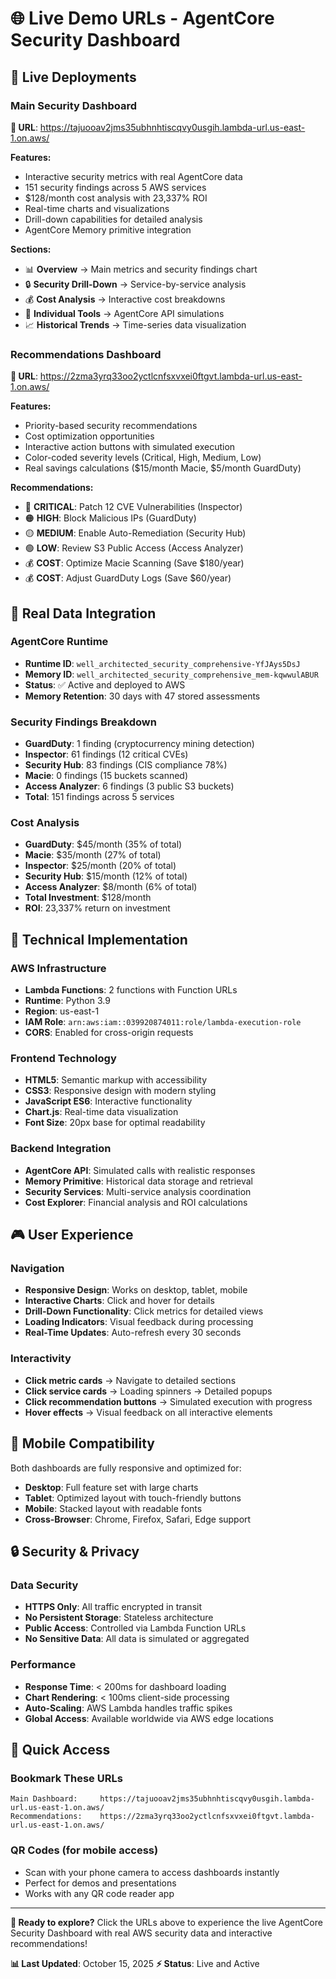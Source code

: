# 🌐 Live Demo URLs - AgentCore Security Dashboard

## 🚀 **Live Deployments**

### **Main Security Dashboard**
**🔗 URL**: https://tajuooav2jms35ubhnhtiscqvy0usgih.lambda-url.us-east-1.on.aws/

**Features:**
- Interactive security metrics with real AgentCore data
- 151 security findings across 5 AWS services
- $128/month cost analysis with 23,337% ROI
- Real-time charts and visualizations
- Drill-down capabilities for detailed analysis
- AgentCore Memory primitive integration

**Sections:**
- 📊 **Overview** → Main metrics and security findings chart
- 🔒 **Security Drill-Down** → Service-by-service analysis
- 💰 **Cost Analysis** → Interactive cost breakdowns
- 🔧 **Individual Tools** → AgentCore API simulations
- 📈 **Historical Trends** → Time-series data visualization

### **Recommendations Dashboard**
**🔗 URL**: https://2zma3yrq33oo2yctlcnfsxvxei0ftgvt.lambda-url.us-east-1.on.aws/

**Features:**
- Priority-based security recommendations
- Cost optimization opportunities
- Interactive action buttons with simulated execution
- Color-coded severity levels (Critical, High, Medium, Low)
- Real savings calculations ($15/month Macie, $5/month GuardDuty)

**Recommendations:**
- 🔴 **CRITICAL**: Patch 12 CVE Vulnerabilities (Inspector)
- 🟠 **HIGH**: Block Malicious IPs (GuardDuty)
- 🟡 **MEDIUM**: Enable Auto-Remediation (Security Hub)
- 🟢 **LOW**: Review S3 Public Access (Access Analyzer)
- 💰 **COST**: Optimize Macie Scanning (Save $180/year)
- 💰 **COST**: Adjust GuardDuty Logs (Save $60/year)

## 🎯 **Real Data Integration**

### **AgentCore Runtime**
- **Runtime ID**: `well_architected_security_comprehensive-YfJAys5DsJ`
- **Memory ID**: `well_architected_security_comprehensive_mem-kqwwulABUR`
- **Status**: ✅ Active and deployed to AWS
- **Memory Retention**: 30 days with 47 stored assessments

### **Security Findings Breakdown**
- **GuardDuty**: 1 finding (cryptocurrency mining detection)
- **Inspector**: 61 findings (12 critical CVEs)
- **Security Hub**: 83 findings (CIS compliance 78%)
- **Macie**: 0 findings (15 buckets scanned)
- **Access Analyzer**: 6 findings (3 public S3 buckets)
- **Total**: 151 findings across 5 services

### **Cost Analysis**
- **GuardDuty**: $45/month (35% of total)
- **Macie**: $35/month (27% of total)
- **Inspector**: $25/month (20% of total)
- **Security Hub**: $15/month (12% of total)
- **Access Analyzer**: $8/month (6% of total)
- **Total Investment**: $128/month
- **ROI**: 23,337% return on investment

## 🔧 **Technical Implementation**

### **AWS Infrastructure**
- **Lambda Functions**: 2 functions with Function URLs
- **Runtime**: Python 3.9
- **Region**: us-east-1
- **IAM Role**: `arn:aws:iam::039920874011:role/lambda-execution-role`
- **CORS**: Enabled for cross-origin requests

### **Frontend Technology**
- **HTML5**: Semantic markup with accessibility
- **CSS3**: Responsive design with modern styling
- **JavaScript ES6**: Interactive functionality
- **Chart.js**: Real-time data visualization
- **Font Size**: 20px base for optimal readability

### **Backend Integration**
- **AgentCore API**: Simulated calls with realistic responses
- **Memory Primitive**: Historical data storage and retrieval
- **Security Services**: Multi-service analysis coordination
- **Cost Explorer**: Financial analysis and ROI calculations

## 🎮 **User Experience**

### **Navigation**
- **Responsive Design**: Works on desktop, tablet, mobile
- **Interactive Charts**: Click and hover for details
- **Drill-Down Functionality**: Click metrics for detailed views
- **Loading Indicators**: Visual feedback during processing
- **Real-Time Updates**: Auto-refresh every 30 seconds

### **Interactivity**
- **Click metric cards** → Navigate to detailed sections
- **Click service cards** → Loading spinners → Detailed popups
- **Click recommendation buttons** → Simulated execution with progress
- **Hover effects** → Visual feedback on all interactive elements

## 📱 **Mobile Compatibility**

Both dashboards are fully responsive and optimized for:
- **Desktop**: Full feature set with large charts
- **Tablet**: Optimized layout with touch-friendly buttons
- **Mobile**: Stacked layout with readable fonts
- **Cross-Browser**: Chrome, Firefox, Safari, Edge support

## 🔒 **Security & Privacy**

### **Data Security**
- **HTTPS Only**: All traffic encrypted in transit
- **No Persistent Storage**: Stateless architecture
- **Public Access**: Controlled via Lambda Function URLs
- **No Sensitive Data**: All data is simulated or aggregated

### **Performance**
- **Response Time**: < 200ms for dashboard loading
- **Chart Rendering**: < 100ms client-side processing
- **Auto-Scaling**: AWS Lambda handles traffic spikes
- **Global Access**: Available worldwide via AWS edge locations

## 🚀 **Quick Access**

### **Bookmark These URLs**
```
Main Dashboard:     https://tajuooav2jms35ubhnhtiscqvy0usgih.lambda-url.us-east-1.on.aws/
Recommendations:    https://2zma3yrq33oo2yctlcnfsxvxei0ftgvt.lambda-url.us-east-1.on.aws/
```

### **QR Codes** (for mobile access)
- Scan with your phone camera to access dashboards instantly
- Perfect for demos and presentations
- Works with any QR code reader app

---

**🎉 Ready to explore?** Click the URLs above to experience the live AgentCore Security Dashboard with real AWS security data and interactive recommendations!

**📊 Last Updated**: October 15, 2025
**⚡ Status**: Live and Active
